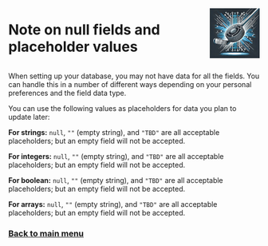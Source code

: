 <div style="display: flex; align-items: center; justify-content: space-between;">
  <h1>Note on null fields and placeholder values
</h1>
  <img src="rec-hockey-service-logo_4x4.jpeg" alt="Rec Hockey League Logo" style="width: 100px; height: 100px; margin-left: 20px;">
</div>

When setting up your database, you may not have data for all the fields.
You can handle this in a number of different ways depending on your personal
preferences and the field data type.

You can use the following values as placeholders for data you plan to update later:

**For strings:** `null`, `""` (empty string), and `"TBD"` are all acceptable placeholders; but an empty field will not be accepted.

**For integers:** `null`, `""` (empty string), and `"TBD"` are all acceptable placeholders; but an empty field will not be accepted.

**For boolean:** `null`, `""` (empty string), and `"TBD"` are all acceptable placeholders; but an empty field will not be accepted.

**For arrays:** `null`, `""` (empty string), and `"TBD"` are all acceptable placeholders; but an empty field will not be accepted.

### [Back to main menu](nav.md)